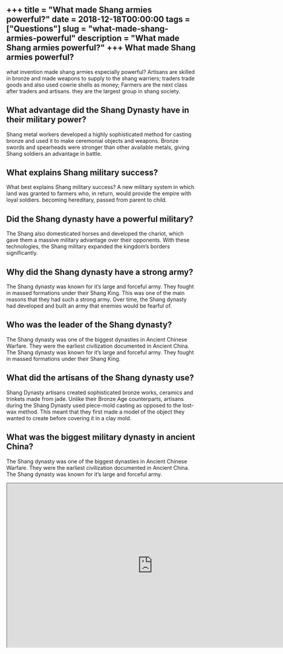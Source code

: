 +++
title = "What made Shang armies powerful?"
date = 2018-12-18T00:00:00
tags = ["Questions"]
slug = "what-made-shang-armies-powerful"
description = "What made Shang armies powerful?"
+++
What made Shang armies powerful?
--------------------------------

what invention made shang armies especially powerful? Artisans are skilled in bronze and made weapons to supply to the shang warriers; traders trade goods and also used cowrie shells as money; Farmers are the next class after traders and artisans. they are the largest group in shang society.

What advantage did the Shang Dynasty have in their military power?
------------------------------------------------------------------

Shang metal workers developed a highly sophisticated method for casting bronze and used it to make ceremonial objects and weapons. Bronze swords and spearheads were stronger than other available metals, giving Shang soldiers an advantage in battle.

What explains Shang military success?
-------------------------------------

What best explains Shang military success? A new military system in which land was granted to farmers who, in return, would provide the empire with loyal soldiers. becoming hereditary, passed from parent to child.

Did the Shang dynasty have a powerful military?
-----------------------------------------------

The Shang also domesticated horses and developed the chariot, which gave them a massive military advantage over their opponents. With these technologies, the Shang military expanded the kingdom’s borders significantly.

Why did the Shang dynasty have a strong army?
---------------------------------------------

The Shang dynasty was known for it’s large and forceful army. They fought in massed formations under their Shang King. This was one of the main reasons that they had such a strong army. Over time, the Shang dynasty had developed and built an army that enemies would be fearful of.

Who was the leader of the Shang dynasty?
----------------------------------------

The Shang dynasty was one of the biggest dynasties in Ancient Chinese Warfare. They were the earliest civilization documented in Ancient China. The Shang dynasty was known for it’s large and forceful army. They fought in massed formations under their Shang King.

What did the artisans of the Shang dynasty use?
-----------------------------------------------

Shang Dynasty artisans created sophisticated bronze works, ceramics and trinkets made from jade. Unlike their Bronze Age counterparts, artisans during the Shang Dynasty used piece-mold casting as opposed to the lost-wax method. This meant that they first made a model of the object they wanted to create before covering it in a clay mold.

What was the biggest military dynasty in ancient China?
-------------------------------------------------------

The Shang dynasty was one of the biggest dynasties in Ancient Chinese Warfare. They were the earliest civilization documented in Ancient China. The Shang dynasty was known for it’s large and forceful army.

<iframe allow="accelerometer; autoplay; clipboard-write; encrypted-media; gyroscope; picture-in-picture" allowfullscreen="" class="__youtube_prefs__  epyt-is-override  no-lazyload" data-no-lazy="1" data-origheight="433" data-origwidth="770" data-skipgform_ajax_framebjll="" height="433" id="_ytid_91171" loading="lazy" src="https://www.youtube.com/embed/n8W7D3CAp3o?enablejsapi=1&autoplay=0&cc_load_policy=0&cc_lang_pref=&iv_load_policy=1&loop=0&modestbranding=0&rel=1&fs=1&playsinline=0&autohide=2&theme=dark&color=red&controls=1&" title="YouTube player" width="770"></iframe>